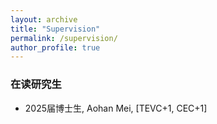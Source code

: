 ```yaml
---
layout: archive
title: "Supervision"
permalink: /supervision/
author_profile: true
---
```


### 在读研究生
* 2025届博士生, Aohan Mei, [TEVC+1, CEC+1]
